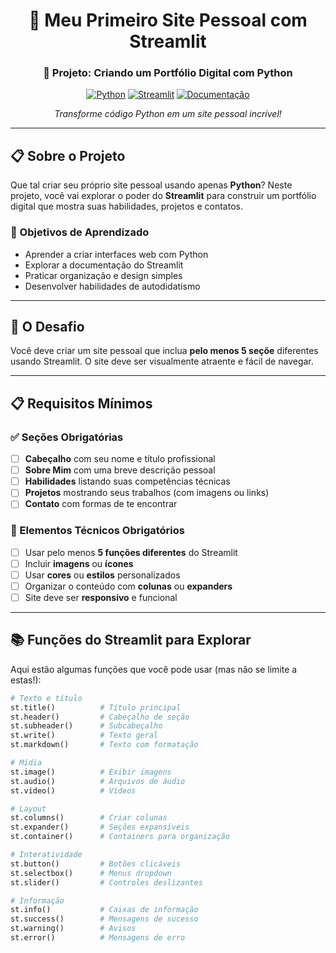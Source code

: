 <div align="center">

# 🌟 Meu Primeiro Site Pessoal com Streamlit

### 🚀 Projeto: Criando um Portfólio Digital com Python

[![Python](https://img.shields.io/badge/Python-3776AB?style=for-the-badge&logo=python&logoColor=white)](https://python.org)
[![Streamlit](https://img.shields.io/badge/Streamlit-FF4B4B?style=for-the-badge&logo=streamlit&logoColor=white)](https://streamlit.io)
[![Documentação](https://img.shields.io/badge/Documentação-8A2BE2?style=for-the-badge&logo=readthedocs&logoColor=white)](https://docs.streamlit.io)

*Transforme código Python em um site pessoal incrível!*

</div>

---

## 📋 Sobre o Projeto

Que tal criar seu próprio site pessoal usando apenas **Python**? Neste projeto, você vai explorar o poder do **Streamlit** para construir um portfólio digital que mostra suas habilidades, projetos e contatos.

### 🎯 Objetivos de Aprendizado
- Aprender a criar interfaces web com Python
- Explorar a documentação do Streamlit
- Praticar organização e design simples
- Desenvolver habilidades de autodidatismo

---

## 🚀 O Desafio

Você deve criar um site pessoal que inclua **pelo menos 5 seçõe** diferentes usando Streamlit. O site deve ser visualmente atraente e fácil de navegar.

---

## 📋 Requisitos Mínimos

### ✅ Seções Obrigatórias
- [ ] **Cabeçalho** com seu nome e título profissional
- [ ] **Sobre Mim** com uma breve descrição pessoal
- [ ] **Habilidades** listando suas competências técnicas
- [ ] **Projetos** mostrando seus trabalhos (com imagens ou links)
- [ ] **Contato** com formas de te encontrar

### 🎨 Elementos Técnicos Obrigatórios
- [ ] Usar pelo menos **5 funções diferentes** do Streamlit
- [ ] Incluir **imagens** ou **ícones**
- [ ] Usar **cores** ou **estilos** personalizados
- [ ] Organizar o conteúdo com **colunas** ou **expanders**
- [ ] Site deve ser **responsivo** e funcional

---

## 📚 Funções do Streamlit para Explorar

Aqui estão algumas funções que você pode usar (mas não se limite a estas!):

```python
# Texto e título
st.title()          # Título principal
st.header()         # Cabeçalho de seção
st.subheader()      # Subcabeçalho
st.write()          # Texto geral
st.markdown()       # Texto com formatação

# Mídia
st.image()          # Exibir imagens
st.audio()          # Arquivos de áudio
st.video()          # Vídeos

# Layout
st.columns()        # Criar colunas
st.expander()       # Seções expansíveis
st.container()      # Containers para organização

# Interatividade
st.button()         # Botões clicáveis
st.selectbox()      # Menus dropdown
st.slider()         # Controles deslizantes

# Informação
st.info()           # Caixas de informação
st.success()        # Mensagens de sucesso
st.warning()        # Avisos
st.error()          # Mensagens de erro
